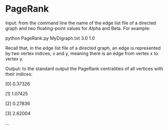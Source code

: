 # PageRank

Input:
from the command line the name of the edge list file of a directed graph and two floating-point values for Alpha and Beta. For example:

python PageRank.py MyDigraph.txt 3.0 1.0

Recall that, in the edge list file of a directed graph, an edge is represented by two vertex indices, x and y, meaning there is an edge from vertex x to vertex y.

Output: to the standard output the PageRank centralities of all vertices with their indices:

[0]  0.37326

[1]  1.07425

[2]  0.27836

[3]  2.62004

...

